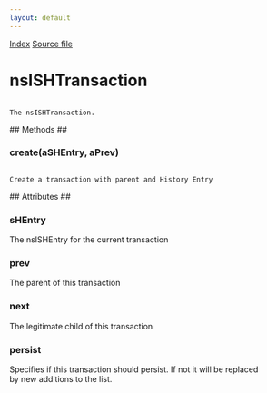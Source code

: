 ```yaml
---
layout: default
---
```

<div id='links'><a href="../index.html">Index</a>
<a href="http://dxr.mozilla.org/mozilla-central/source/docshell/shistory/public/nsISHTransaction.idl">Source file</a>
</div>

# nsISHTransaction #
<code>  
The nsISHTransaction.  
  
</code>
## Methods ##

### create(aSHEntry, aPrev) ###
<code>  
Create a transaction with parent and History Entry   
  
</code>
## Attributes ##

### sHEntry ###
  
The nsISHEntry for the current transaction  
  

### prev ###
  
The parent of this transaction  
  

### next ###
  
The legitimate child of this transaction   
  

### persist ###
  
Specifies if this transaction should persist.  If not it will be replaced  
by new additions to the list.  
  
